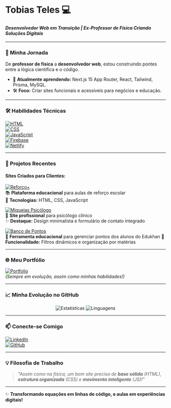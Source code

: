# Tobias Teles 💻  
#### *Desenvolvedor Web em Transição | Ex-Professor de Física Criando Soluções Digitais*  

---  

### 🧭 Minha Jornada  
De **professor de física** a **desenvolvedor web**, estou construindo pontes entre a lógica científica e o código.  
- 🌱 **Atualmente aprendendo:** Next.js 15 App Router, React, Tailwind, Prisma, MySQL. 
- 🛠 **Foco:** Criar sites funcionais e acessíveis para negócios e educação.  

---  

### 🛠 Habilidades Técnicas  
[![HTML](https://img.shields.io/badge/HTML5-E34F26?style=flat-square&logo=html5&logoColor=white)](https://developer.mozilla.org/pt-BR/docs/Web/HTML)  
[![CSS](https://img.shields.io/badge/CSS3-1572B6?style=flat-square&logo=css3&logoColor=white)](https://developer.mozilla.org/pt-BR/docs/Web/CSS)  
[![JavaScript](https://img.shields.io/badge/JavaScript-F7DF1E?style=flat-square&logo=javascript&logoColor=black)](https://developer.mozilla.org/pt-BR/docs/Web/JavaScript)  
[![Firebase](https://img.shields.io/badge/Firebase-FFCA28?style=flat-square&logo=firebase&logoColor=black)](https://firebase.google.com)  
[![Netlify](https://img.shields.io/badge/Netlify-00C7B7?style=flat-square&logo=netlify&logoColor=white)](https://www.netlify.com)  

---  

### 🌟 Projetos Recentes  
#### Sites Criados para Clientes:  

[![Reforço+](https://img.shields.io/badge/Reforço+-00C7B7?style=for-the-badge&logo=netlify&logoColor=white)](https://reforcomais.netlify.app/)  
📚 **Plataforma educacional** para aulas de reforço escolar  
🚀 **Tecnologias:** HTML, CSS, JavaScript  

[![Miqueias Psicólogo](https://img.shields.io/badge/Psicologia-8A2BE2?style=for-the-badge&logo=heart&logoColor=white)](https://miqueiaspsicologo.netlify.app/)  
🧠 **Site profissional** para psicólogo clínico  
✨ **Destaque:** Design minimalista e formulário de contato integrado  

[![Banco de Pontos](https://img.shields.io/badge/Educação_Khan-32CD32?style=for-the-badge&logo=open-source-initiative&logoColor=white)](https://bancodepontosedukhan.netlify.app/)  
📝 **Ferramenta educacional** para gerenciar pontos dos alunos do Edukhan
🔧 **Funcionalidade:** Filtros dinâmicos e organização por matérias  

---  

### 🌐 Meu Portfólio  
[![Portfolio](https://img.shields.io/badge/Veja_Meu_Portfólio-FF4088?style=for-the-badge&logo=google-chrome&logoColor=white)](https://tobiasteles.netlify.app)  
*(Sempre em evolução, assim como minhas habilidades!)*  

---  

### 📈 Minha Evolução no GitHub  
<div align="center">  
  <img src="https://github-readme-stats.vercel.app/api?username=tobiasteles&show_icons=true&theme=merko&hide_title=true" alt="Estatísticas">  
  <img src="https://github-readme-stats.vercel.app/api/top-langs/?username=tobiasteles&layout=compact&theme=merko" alt="Linguagens">  
</div>  

---  

### 📫 Conecte-se Comigo  
[![LinkedIn](https://img.shields.io/badge/LinkedIn-Tobias_Teles-0077B5?style=for-the-badge&logo=linkedin&logoColor=white)](https://www.linkedin.com/in/tobias-teles/)  
[![GitHub](https://img.shields.io/badge/GitHub-tobiasteles-181717?style=for-the-badge&logo=github&logoColor=white)](https://github.com/tobiasteles)  

---  

### 💡 Filosofia de Trabalho  
> *"Assim como na física, um bom site precisa de **base sólida** (HTML), **estrutura organizada** (CSS) e **movimento inteligente** (JS)!"*  

---  

✨ **Transformando equações em linhas de código, e aulas em experiências digitais!**  
